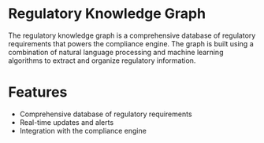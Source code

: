 # Regulatory Knowledge Graph

The regulatory knowledge graph is a comprehensive database of regulatory requirements that powers the compliance engine. The graph is built using a combination of natural language processing and machine learning algorithms to extract and organize regulatory information.

# Features

- Comprehensive database of regulatory requirements
- Real-time updates and alerts
- Integration with the compliance engine
